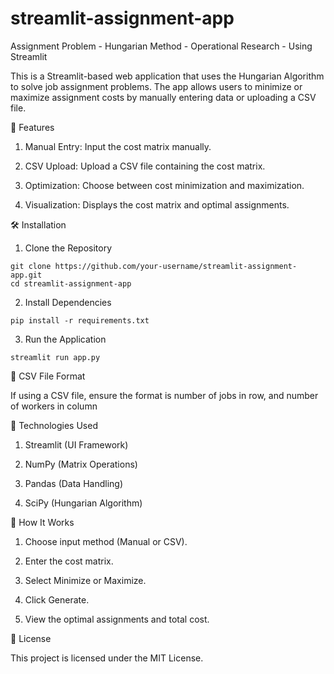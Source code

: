 # streamlit-assignment-app
Assignment Problem - Hungarian Method - Operational Research - Using Streamlit

This is a Streamlit-based web application that uses the Hungarian Algorithm to solve job assignment problems. The app allows users to minimize or maximize assignment costs by manually entering data or uploading a CSV file.

🚀 Features

  1. Manual Entry: Input the cost matrix manually.
  
  2. CSV Upload: Upload a CSV file containing the cost matrix.
  
  3. Optimization: Choose between cost minimization and maximization.
  
  4. Visualization: Displays the cost matrix and optimal assignments.

🛠️ Installation

  1. Clone the Repository
  
    git clone https://github.com/your-username/streamlit-assignment-app.git
    cd streamlit-assignment-app
  
  2. Install Dependencies
  
    pip install -r requirements.txt
  
  3. Run the Application
  
    streamlit run app.py

📂 CSV File Format

If using a CSV file, ensure the format is number of jobs in row, and number of workers in column

📌 Technologies Used

  1. Streamlit (UI Framework)

  2. NumPy (Matrix Operations)

  3. Pandas (Data Handling)

  4. SciPy (Hungarian Algorithm)

🤖 How It Works

1. Choose input method (Manual or CSV).

2. Enter the cost matrix.

3. Select Minimize or Maximize.

4. Click Generate.

5. View the optimal assignments and total cost.

📜 License

  This project is licensed under the MIT License.
  
